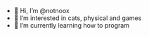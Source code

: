 - 👋 Hi, I’m @notnoox
- 👀 I’m interested in cats, physical and games
- 🌱 I’m currently learning how to program

<!---
notnoox/notnoox is a ✨ special ✨ repository because its `README.md` (this file) appears on your GitHub profile.
You can click the Preview link to take a look at your changes.
--->
